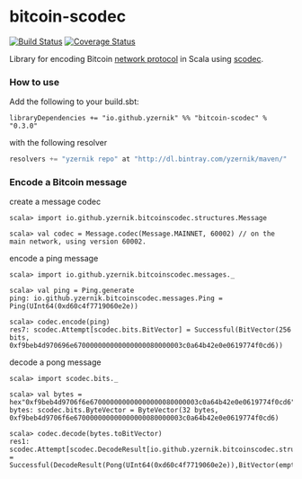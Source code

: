 # bitcoin-scodec 

[![Build Status](https://travis-ci.org/yzernik/bitcoin-scodec.svg?branch=master)](https://travis-ci.org/yzernik/bitcoin-scodec) [![Coverage Status](https://img.shields.io/coveralls/yzernik/bitcoin-scodec.svg)](https://coveralls.io/r/yzernik/bitcoin-scodec?branch=master)


Library for encoding Bitcoin [network protocol](https://en.bitcoin.it/wiki/Protocol_Specification) in Scala using [scodec](https://github.com/scodec/scodec).


### How to use

Add the following to your build.sbt:


```
libraryDependencies += "io.github.yzernik" %% "bitcoin-scodec" % "0.3.0"
```

with the following resolver


``` scala
resolvers += "yzernik repo" at "http://dl.bintray.com/yzernik/maven/"
```

### Encode a Bitcoin message

create a message codec

```
scala> import io.github.yzernik.bitcoinscodec.structures.Message

scala> val codec = Message.codec(Message.MAINNET, 60002) // on the main network, using version 60002.
```

encode a ping message
```
scala> import io.github.yzernik.bitcoinscodec.messages._

scala> val ping = Ping.generate
ping: io.github.yzernik.bitcoinscodec.messages.Ping = Ping(UInt64(0xd60c4f7719060e2e))

scala> codec.encode(ping)
res7: scodec.Attempt[scodec.bits.BitVector] = Successful(BitVector(256 bits, 0xf9beb4d970696e670000000000000000080000003c0a64b42e0e0619774f0cd6))
```

decode a pong message
```
scala> import scodec.bits._

scala> val bytes = hex"0xf9beb4d9706f6e670000000000000000080000003c0a64b42e0e0619774f0cd6"
bytes: scodec.bits.ByteVector = ByteVector(32 bytes, 0xf9beb4d9706f6e670000000000000000080000003c0a64b42e0e0619774f0cd6)

scala> codec.decode(bytes.toBitVector)
res1: scodec.Attempt[scodec.DecodeResult[io.github.yzernik.bitcoinscodec.structures.Message]] = Successful(DecodeResult(Pong(UInt64(0xd60c4f7719060e2e)),BitVector(empty)))
```
